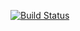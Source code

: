 [![Build Status](https://travis-ci.org/ubedog/pimouse_ros.svg?branch=master)](https://travis-ci.org/ubedog/pimouse_ros)
